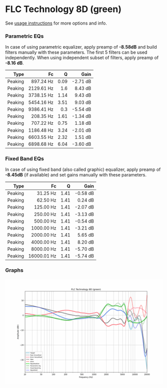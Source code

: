 # FLC Technology 8D (green)
See [usage instructions](https://github.com/jaakkopasanen/AutoEq#usage) for more options and info.

### Parametric EQs
In case of using parametric equalizer, apply preamp of **-8.58dB** and build filters manually
with these parameters. The first 5 filters can be used independently.
When using independent subset of filters, apply preamp of **-8.16 dB**.

| Type    | Fc         |    Q | Gain     |
|--------:|-----------:|-----:|---------:|
| Peaking | 897.24 Hz  | 0.09 | -2.71 dB |
| Peaking | 2129.61 Hz | 1.6  | 8.43 dB  |
| Peaking | 3738.15 Hz | 1.14 | 9.43 dB  |
| Peaking | 5454.16 Hz | 3.51 | 9.03 dB  |
| Peaking | 9386.41 Hz | 0.3  | -5.54 dB |
| Peaking | 208.35 Hz  | 1.61 | -1.34 dB |
| Peaking | 707.22 Hz  | 0.75 | 1.18 dB  |
| Peaking | 1186.48 Hz | 3.24 | -2.01 dB |
| Peaking | 6603.55 Hz | 2.32 | 1.51 dB  |
| Peaking | 6898.68 Hz | 6.04 | -3.60 dB |

### Fixed Band EQs
In case of using fixed band (also called graphic) equalizer, apply preamp of **-8.45dB**
(if available) and set gains manually with these parameters.

| Type    | Fc          |    Q | Gain     |
|--------:|------------:|-----:|---------:|
| Peaking | 31.25 Hz    | 1.41 | -0.58 dB |
| Peaking | 62.50 Hz    | 1.41 | 0.24 dB  |
| Peaking | 125.00 Hz   | 1.41 | -2.07 dB |
| Peaking | 250.00 Hz   | 1.41 | -3.13 dB |
| Peaking | 500.00 Hz   | 1.41 | -0.54 dB |
| Peaking | 1000.00 Hz  | 1.41 | -3.21 dB |
| Peaking | 2000.00 Hz  | 1.41 | 5.65 dB  |
| Peaking | 4000.00 Hz  | 1.41 | 8.20 dB  |
| Peaking | 8000.00 Hz  | 1.41 | -5.70 dB |
| Peaking | 16000.01 Hz | 1.41 | -5.74 dB |

### Graphs
![](./FLC%20Technology%208D%20(green).png)